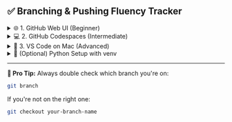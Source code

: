 
## ✅ Branching & Pushing Fluency Tracker

<details>
<summary>🌐 1. GitHub Web UI (Beginner)</summary>

- [ ] Open the repo in a browser
- [ ] Click the 🔀 branch dropdown near "main"
- [ ] Type new branch name (e.g. `jonathan-notes`) and hit **Create branch**
- [ ] Click a file to edit (e.g. `README.md`), make a change, and click **Commit changes**
- [ ] Commit directly to your new branch
- [ ] Click **Compare & pull request** to open a PR
- [ ] Add a description and click **Create pull request**
- [ ] (Optional) Merge it yourself, or wait for review

</details>

<details>
<summary>💻 2. GitHub Codespaces (Intermediate)</summary>

- [ ] Click the green **<> Code** button → "Open with Codespaces" → "New codespace"
- [ ] Open the built-in terminal (`Ctrl+`` or top menu → Terminal → New Terminal)
- [ ] Create and switch to a new branch:  
```bash
  git checkout -b jonathan-notes
````

* [ ] Make changes in files using the VS Code editor (left panel)
* [ ] Save changes, then commit in terminal:

  ```bash
  git add .
  git commit -m "Added my notes"
  ```
* [ ] Push the branch:

  ```bash
  git push -u origin jonathan-notes
  ```
* [ ] Go back to GitHub → Open a pull request from that branch

</details>

<details>
<summary>🧠 3. VS Code on Mac (Advanced)</summary>

* [ ] Confirm Git is installed:

  ```bash
  git --version
  ```

  If not:

  ```bash
  brew install git
  ```
* [ ] Clone the repo from GitHub:

  ```bash
  git clone git@github.com:YOUR_USERNAME/YOUR_REPO.git
  cd YOUR_REPO
  ```
* [ ] Create a new branch:

  ```bash
  git checkout -b jonathan-notes
  ```
* [ ] Make edits in VS Code
* [ ] Commit your changes:

  ```bash
  git add .
  git commit -m "My local updates"
  ```
* [ ] Push your branch:

  ```bash
  git push -u origin jonathan-notes
  ```
* [ ] Create a pull request via GitHub

</details>

<details>
<summary>🐍 (Optional) Python Setup with venv</summary>

> For working with Jupyter Books or Python-powered deploy scripts

* [ ] Install Python (if needed):

  ```bash
  brew install python
  ```
* [ ] Create a virtual environment:

  ```bash
  python3 -m venv myenv
  source myenv/bin/activate
  ```
* [ ] Install dependencies:

  ```bash
  pip install -r requirements.txt
  ```
* [ ] Run build or deploy scripts:

  ```bash
  python deploy.py
  ```

</details>

---

**🧭 Pro Tip:** Always double check which branch you're on:

```bash
git branch
```

If you're not on the right one:

```bash
git checkout your-branch-name
```

